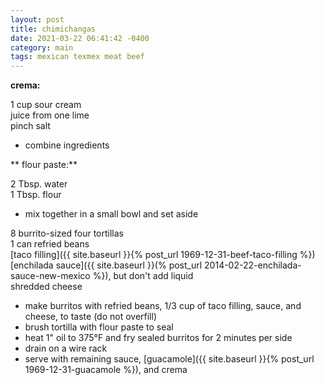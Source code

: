 ```yaml
---
layout: post
title: chimichangas
date: 2021-03-22 06:41:42 -0400
category: main
tags: mexican texmex meat beef
---
```


**crema:**

1 cup sour cream  
juice from one lime  
pinch salt  
* combine ingredients

** flour paste:**

2 Tbsp. water  
1 Tbsp. flour  
* mix together in a small bowl and set aside


8 burrito-sized four tortillas  
1 can refried beans  
[taco filling]({{ site.baseurl }}{% post_url 1969-12-31-beef-taco-filling %})  
[enchilada sauce]({{ site.baseurl }}(% post_url 2014-02-22-enchilada-sauce-new-mexico %}), but don't add liquid  
shredded cheese  
* make burritos with refried beans, 1/3 cup of taco filling, sauce, and cheese, to
  taste (do not overfill)
* brush tortilla with flour paste to seal
* heat 1" oil to 375°F and fry sealed burritos for 2 minutes per side
* drain on a wire rack
* serve with remaining sauce, [guacamole]({{ site.baseurl }}{% post_url 1969-12-31-guacamole %}), and crema
